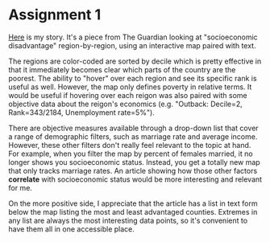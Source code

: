 # Assignment 1

[Here](https://www.theguardian.com/news/datablog/ng-interactive/2018/mar/27/how-socio-economic-disadvantage-varies-area-by-area-in-australia) is my story. It's a piece from The Guardian looking at "socioeconomic disadvantage" region-by-region, using an interactive map paired with text.

The regions are color-coded are sorted by decile which is pretty effective in that it immediately becomes clear which parts of the country are the poorest. The ability to "hover" over each region and see its specific rank is useful as well. However, the map only defines poverty in relative terms. It would be useful if hovering over each reigon was also paired with some objective data about the reigon's economics (e.g. "Outback: Decile=2, Rank=343/2184, Unemployment rate=5%"). 

There are objective measures available through a drop-down list that cover a range of demographic filters, such as marriage rate and average income. However, these other filters don't really feel relevant to the topic at hand. For example, when you filter the map by percent of females married, it no longer shows you socioeconomic status. Instead, you get a totally new map that only tracks marriage rates. An article showing how those other factors **correlate** with socioeconomic status would be more interesting and relevant for me.

On the more positive side, I appreciate that the article has a list in text form below the map listing the most and least advantaged counties. Extremes in any list are always the most interesting data points, so it's convenient to have them all in one accessible place.
